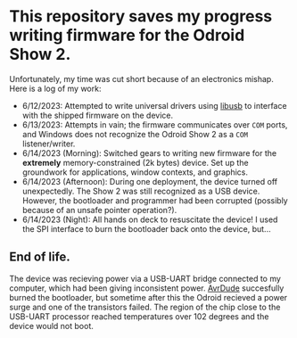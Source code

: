 # This repository saves my progress writing firmware for the Odroid Show 2.

Unfortunately, my time was cut short because of an electronics mishap. Here is a log of my work:

- 6/12/2023: Attempted to write universal drivers using [libusb](https://libusb.info/) to interface with the shipped firmware on the device.
- 6/13/2023: Attempts in vain; the firmware communicates over `COM` ports, and Windows does not recognize the Odroid Show 2 as a `COM` listener/writer.
- 6/14/2023 (Morning): Switched gears to writing new firmware for the **extremely** memory-constrained (2k bytes) device. 
  Set up the groundwork for applications, window contexts, and graphics.
- 6/14/2023 (Afternoon): During one deployment, the device turned off unexpectedly. The Show 2 was still recognized as a USB device. However, the bootloader and
  programmer had been corrupted (possibly because of an unsafe pointer operation?). 
- 6/14/2023 (Night): All hands on deck to resuscitate the device! I used the SPI interface to burn the bootloader back onto the device, but...

## End of life.
The device was recieving power via a USB-UART bridge connected to my computer, which had been giving inconsistent power. [AvrDude](https://github.com/avrdudes/avrdude) 
succesfully burned the bootloader, but sometime after this the Odroid recieved a power surge and one of the transistors failed. The region of the chip close to the
USB-UART processor reached temperatures over 102 degrees and the device would not boot.
